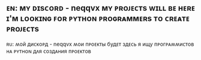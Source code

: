 ᴇɴ:
ᴍʏ ᴅɪsᴄᴏʀᴅ - neqqvx
ᴍʏ ᴘʀᴏᴊᴇᴄᴛs ᴡɪʟʟ ʙᴇ ʜᴇʀᴇ
ɪ'ᴍ ʟᴏᴏᴋɪɴɢ ꜰᴏʀ ᴘʏᴛʜᴏɴ ᴘʀᴏɢʀᴀᴍᴍᴇʀs ᴛᴏ ᴄʀᴇᴀᴛᴇ ᴘʀᴏᴊᴇᴄᴛs
-------------------------------------------------------------
ʀᴜ:
ʍой диᴄᴋоᴩд - neqqvx
ʍои ᴨᴩоᴇᴋᴛы будᴇᴛ здᴇᴄь
я ищу ᴨᴩоᴦᴩᴀʍʍиᴄᴛоʙ нᴀ ᴘʏᴛʜᴏɴ дᴧя ᴄоздᴀния ᴨᴩоᴇᴋᴛоʙ
